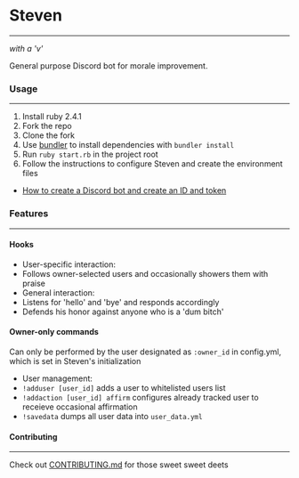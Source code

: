 # Steven
---
*with a 'v'*  
  
General purpose Discord bot for morale improvement.

### Usage
---
1. Install ruby 2.4.1
2. Fork the repo
3. Clone the fork
4. Use [bundler](https://bundler.io/) to install dependencies with `bundler install`
5. Run `ruby start.rb` in the project root
6. Follow the instructions to configure Steven and create the environment files
 - [How to create a Discord bot and create an ID and token](https://github.com/reactiflux/discord-irc/wiki/Creating-a-discord-bot-&-getting-a-token)

### Features
---
#### Hooks
- User-specific interaction:
 - Follows owner-selected users and occasionally showers them with praise
- General interaction:
 - Listens for 'hello' and 'bye' and responds accordingly
 - Defends his honor against anyone who is a 'dum bitch'

#### Owner-only commands
Can only be performed by the user designated as `:owner_id` in config.yml, which is set in Steven's initialization
- User management:  
 - `!adduser [user_id]` adds a user to whitelisted users list
 - `!addaction [user_id] affirm` configures already tracked user to receieve occasional affirmation
 - `!savedata` dumps all user data into `user_data.yml`  

#### Contributing
---
Check out [CONTRIBUTING.md](https://github.com/laurenball/Steven/blob/master/CONTRIBUTING.md) for those sweet sweet deets
